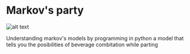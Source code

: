 # Markov's party
![alt text](https://media.istockphoto.com/photos/one-finger-typing-picture-id183362387?k=20&m=183362387&s=612x612&w=0&h=I1Elhzk_wbJaWxmig3n7bg9YcFGRX0WOqQ7rUB6EhaM=)

Understanding markov's models by programming in python a model that tells you the posibilities of beverage combitation while parting
